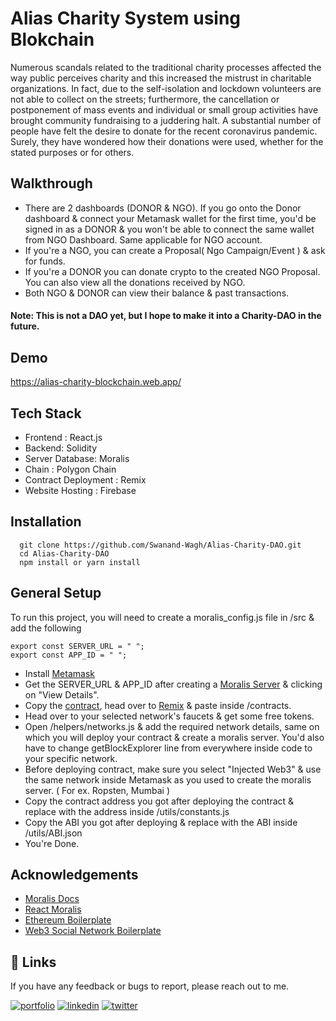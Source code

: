 # Alias Charity System using Blokchain

Numerous scandals related to the traditional charity processes affected the
way public perceives charity and this increased the mistrust in charitable organizations.
In fact, due to the self-isolation and lockdown volunteers are not able to collect on
the streets; furthermore, the cancellation or postponement of mass events and
individual or small group activities have brought community fundraising to a
juddering halt. A substantial number of people have felt the desire to donate for
the recent coronavirus pandemic. Surely, they have wondered how their donations
were used, whether for the stated purposes or for others.

## Walkthrough

- There are 2 dashboards (DONOR & NGO). If you go onto the Donor dashboard & connect your Metamask wallet for the first time, you'd be signed in as a DONOR & you won't be able to connect the same wallet from NGO Dashboard. Same applicable for NGO account.
- If you're a NGO, you can create a Proposal( Ngo Campaign/Event ) & ask for funds.
- If you're a DONOR you can donate crypto to the created NGO Proposal. You can also view all the donations received by NGO.
- Both NGO & DONOR can view their balance & past transactions.
#### **Note:** This is not a DAO yet, but I hope to make it into a Charity-DAO in the future.

## Demo
https://alias-charity-blockchain.web.app/

## Tech Stack

- Frontend : React.js
- Backend: Solidity
- Server Database: Moralis
- Chain : Polygon Chain
- Contract Deployment : Remix
- Website Hosting : Firebase


## Installation

```
  git clone https://github.com/Swanand-Wagh/Alias-Charity-DAO.git
  cd Alias-Charity-DAO
  npm install or yarn install
```

## General Setup
To run this project, you will need to create a moralis_config.js file in /src & add the following

```
export const SERVER_URL = " ";
export const APP_ID = " ";
```

- Install [Metamask](https://metamask.io/)
- Get the SERVER_URL & APP_ID after creating a [Moralis Server](https://admin.moralis.io/servers) & clicking on "View Details".
- Copy the [contract](https://github.com/Swanand-Wagh/Alias-Charity-DAO/blob/master/smart_contract/Charity.sol), head over to [Remix](https://remix.ethereum.org/) & paste inside /contracts. 
- Head over to your selected network's faucets & get some free tokens.
- Open /helpers/networks.js & add the required network details, same on which you will deploy your contract & create a moralis server. You'd also have to change getBlockExplorer line from everywhere inside code to your specific network.
- Before deploying contract, make sure you select "Injected Web3" & use the same network inside Metamask as you used to create the moralis server. ( For ex. Ropsten, Mumbai )
- Copy the contract address you got after deploying the contract & replace with the address inside /utils/constants.js
- Copy the ABI you got after deploying & replace with the ABI inside /utils/ABI.json
- You're Done.

## Acknowledgements

 - [Moralis Docs](https://docs.moralis.io/introduction/readme)
 - [React Moralis](https://github.com/MoralisWeb3/react-moralis)
 - [Ethereum Boilerplate](https://github.com/ethereum-boilerplate/ethereum-boilerplate)
 - [Web3 Social Network Boilerplate](https://github.com/ethereum-boilerplate/web3-social-network-boilerplate)

## 🔗 Links
If you have any feedback or bugs to report, please reach out to me.

[![portfolio](https://img.shields.io/badge/my_portfolio-000?style=for-the-badge&logo=ko-fi&logoColor=white)](https://swanandwagh.netlify.app/)
[![linkedin](https://img.shields.io/badge/linkedin-0A66C2?style=for-the-badge&logo=linkedin&logoColor=white)](https://www.linkedin.com/in/swanandwagh1208/)
[![twitter](https://img.shields.io/badge/twitter-1DA1F2?style=for-the-badge&logo=twitter&logoColor=white)](https://twitter.com/SwanandWagh1)

